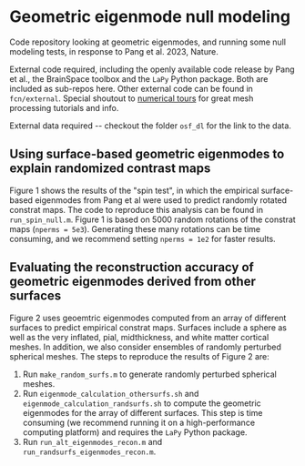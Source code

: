 # Geometric eigenmode null modeling

Code repository looking at geometric eigenmodes, and running some null modeling tests, in response to Pang et al. 2023, Nature. 

External code required, including the openly available code release by Pang et al., the BrainSpace toolbox and the `LaPy` Python package. Both are included as sub-repos here. Other external code can be found in `fcn/external`. Special shoutout to [numerical tours](https://github.com/gpeyre/numerical-tours) for great mesh processing tutorials and info.

External data required -- checkout the folder `osf_dl` for the link to the data. 

## Using surface-based geometric eigenmodes to explain randomized contrast maps ##

Figure 1 shows the results of the "spin test", in which the empirical surface-based eigenmodes from Pang et al were used to predict randomly rotated constrat maps. The code to reproduce this analysis can be found in `run_spin_null.m`. Figure 1 is based on 5000 random rotations of the constrat maps (`nperms = 5e3`). Generating these many rotations can be time consuming, and we recommend setting `nperms = 1e2` for faster results.

## Evaluating the reconstruction accuracy of geometric eigenmodes derived from other surfaces ##

Figure 2 uses geoemtric eigenmodes computed from an array of different surfaces to predict empirical constrat maps. Surfaces include a sphere as well as the very inflated, pial, midthickness, and white matter cortical meshes. In addition, we also consider ensembles of randomly perturbed spherical meshes. The steps to reproduce the results of Figure 2 are:

1. Run `make_random_surfs.m` to generate randomly perturbed spherical meshes.
2. Run `eigenmode_calculation_othersurfs.sh` and `eigenmode_calculation_randsurfs.sh` to compute the geometric eigenmodes for the array of different surfaces. This step is time consuming (we recommend running it on a high-performance computing platform) and requires the `LaPy` Python package.
5. Run  `run_alt_eigenmodes_recon.m` and `run_randsurfs_eigenmodes_recon.m`.
